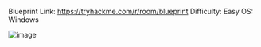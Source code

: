 Blueprint 
Link: https://tryhackme.com/r/room/blueprint
Difficulty: Easy
OS: Windows


![image](https://github.com/JossieFernandezSalas/TryhackmeCTF/assets/125423168/ac45a812-2fd0-4871-a188-de5f4e52f91d)
